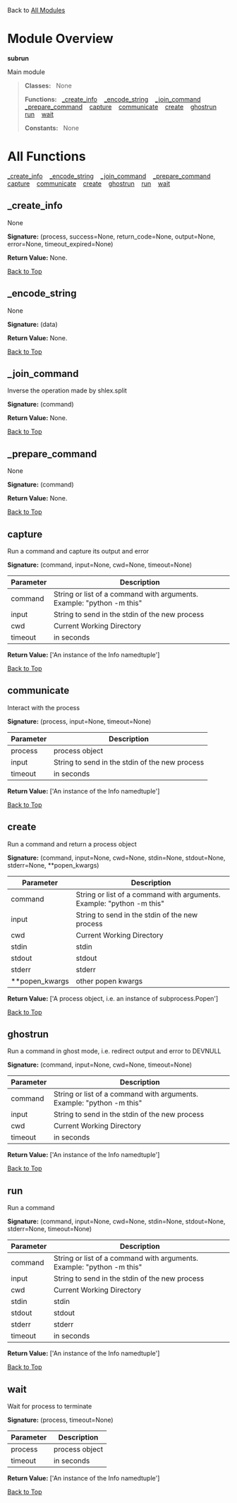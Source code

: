 Back to [All Modules](https://github.com/pyrustic/subrun/blob/master/docs/modules/README.md#readme)

# Module Overview

**subrun**
 
Main module

> **Classes:** &nbsp; None
>
> **Functions:** &nbsp; [\_create\_info](#_create_info) &nbsp;&nbsp; [\_encode\_string](#_encode_string) &nbsp;&nbsp; [\_join\_command](#_join_command) &nbsp;&nbsp; [\_prepare\_command](#_prepare_command) &nbsp;&nbsp; [capture](#capture) &nbsp;&nbsp; [communicate](#communicate) &nbsp;&nbsp; [create](#create) &nbsp;&nbsp; [ghostrun](#ghostrun) &nbsp;&nbsp; [run](#run) &nbsp;&nbsp; [wait](#wait)
>
> **Constants:** &nbsp; None

# All Functions
[\_create\_info](#_create_info) &nbsp;&nbsp; [\_encode\_string](#_encode_string) &nbsp;&nbsp; [\_join\_command](#_join_command) &nbsp;&nbsp; [\_prepare\_command](#_prepare_command) &nbsp;&nbsp; [capture](#capture) &nbsp;&nbsp; [communicate](#communicate) &nbsp;&nbsp; [create](#create) &nbsp;&nbsp; [ghostrun](#ghostrun) &nbsp;&nbsp; [run](#run) &nbsp;&nbsp; [wait](#wait)

## \_create\_info
None



**Signature:** (process, success=None, return\_code=None, output=None, error=None, timeout\_expired=None)





**Return Value:** None.

[Back to Top](#module-overview)


## \_encode\_string
None



**Signature:** (data)





**Return Value:** None.

[Back to Top](#module-overview)


## \_join\_command
Inverse the operation made by shlex.split 



**Signature:** (command)





**Return Value:** None.

[Back to Top](#module-overview)


## \_prepare\_command
None



**Signature:** (command)





**Return Value:** None.

[Back to Top](#module-overview)


## capture
Run a command and capture its output and error




**Signature:** (command, input=None, cwd=None, timeout=None)

|Parameter|Description|
|---|---|
|command|String or list of a command with arguments. Example: "python -m this"|
|input|String to send in the stdin of the new process|
|cwd|Current Working Directory|
|timeout|in seconds |





**Return Value:** ['An instance of the Info namedtuple']

[Back to Top](#module-overview)


## communicate
Interact with the process




**Signature:** (process, input=None, timeout=None)

|Parameter|Description|
|---|---|
|process|process object|
|input|String to send in the stdin of the new process|
|timeout|in seconds |





**Return Value:** ['An instance of the Info namedtuple']

[Back to Top](#module-overview)


## create
Run a command and return a process object




**Signature:** (command, input=None, cwd=None, stdin=None, stdout=None, stderr=None, \*\*popen\_kwargs)

|Parameter|Description|
|---|---|
|command|String or list of a command with arguments. Example: "python -m this"|
|input|String to send in the stdin of the new process|
|cwd|Current Working Directory|
|stdin|stdin|
|stdout|stdout|
|stderr|stderr|
|\*\*popen\_kwargs|other popen kwargs |





**Return Value:** ['A process object, i.e. an instance of subprocess.Popen']

[Back to Top](#module-overview)


## ghostrun
Run a command in ghost mode, i.e. redirect output and error to DEVNULL




**Signature:** (command, input=None, cwd=None, timeout=None)

|Parameter|Description|
|---|---|
|command|String or list of a command with arguments. Example: "python -m this"|
|input|String to send in the stdin of the new process|
|cwd|Current Working Directory|
|timeout|in seconds |





**Return Value:** ['An instance of the Info namedtuple']

[Back to Top](#module-overview)


## run
Run a command




**Signature:** (command, input=None, cwd=None, stdin=None, stdout=None, stderr=None, timeout=None)

|Parameter|Description|
|---|---|
|command|String or list of a command with arguments. Example: "python -m this"|
|input|String to send in the stdin of the new process|
|cwd|Current Working Directory|
|stdin|stdin|
|stdout|stdout|
|stderr|stderr|
|timeout|in seconds |





**Return Value:** ['An instance of the Info namedtuple']

[Back to Top](#module-overview)


## wait
Wait for process to terminate




**Signature:** (process, timeout=None)

|Parameter|Description|
|---|---|
|process|process object|
|timeout|in seconds |





**Return Value:** ['An instance of the Info namedtuple']

[Back to Top](#module-overview)


